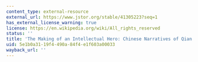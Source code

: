 ```yaml
---
content_type: external-resource
external_url: https://www.jstor.org/stable/41305223?seq=1
has_external_license_warning: true
license: https://en.wikipedia.org/wiki/All_rights_reserved
status: ''
title: 'The Making of an Intellectual Hero: Chinese Narratives of Qian Xuesen'
uid: 5e1b0a31-19f4-490a-84f4-e1f603a00033
wayback_url: ''
---
```

